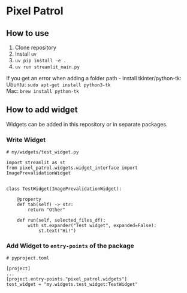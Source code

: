 # Pixel Patrol

## How to use

1. Clone repository
2. Install `uv`
3. `uv pip install -e .`
4. `uv run streamlit_main.py`

If you get an error when adding a folder path - install tkinter/python-tk:   
Ubuntu: `sudo apt-get install python3-tk`  
Mac: `brew install python-tk`  

## How to add widget

Widgets can be added in this repository or in separate packages.

### Write Widget

```
# my/widgets/test_widget.py

import streamlit as st
from pixel_patrol.widgets.widget_interface import ImagePrevalidationWidget


class TestWidget(ImagePrevalidationWidget):

    @property
    def tab(self) -> str:
        return "Other"

    def run(self, selected_files_df):
        with st.expander("Test widget", expanded=False):
            st.text("Hi!")
```

### Add Widget to `entry-points` of the package

```
# pyproject.toml

[project]
...
[project.entry-points."pixel_patrol.widgets"]
test_widget = "my.widgets.test_widget:TestWidget"

```